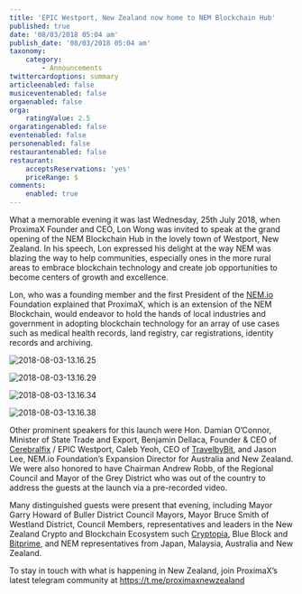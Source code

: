 ```yaml
---
title: 'EPIC Westport, New Zealand now home to NEM Blockchain Hub'
published: true
date: '08/03/2018 05:04 am'
publish_date: '08/03/2018 05:04 am'
taxonomy:
    category:
        - Announcements
twittercardoptions: summary
articleenabled: false
musiceventenabled: false
orgaenabled: false
orga:
    ratingValue: 2.5
orgaratingenabled: false
eventenabled: false
personenabled: false
restaurantenabled: false
restaurant:
    acceptsReservations: 'yes'
    priceRange: $
comments:
    enabled: true
---
```


What a memorable evening it was last Wednesday, 25th July 2018, when ProximaX Founder and CEO, Lon Wong was invited to speak at the grand opening of the NEM Blockchain Hub in the lovely town of Westport, New Zealand. In his speech, Lon expressed his delight at the way NEM was blazing the way to help communities, especially ones in the more rural areas to embrace blockchain technology and create job opportunities to become centers of growth and excellence. 

Lon, who was a founding member and the first President of the [NEM.io](https://nem.io) Foundation explained that ProximaX, which is an extension of the NEM Blockchain, would endeavor to hold the hands of local industries and government in adopting blockchain technology for an array of use cases such as medical health records, land registry, car registrations, identity records and archiving.

![2018-08-03-13.16.25](image://2018-08-03-13.16.25.jpg)

![2018-08-03-13.16.29](image://2018-08-03-13.16.29.jpg)

![2018-08-03-13.16.34](image://2018-08-03-13.16.34.jpg)

![2018-08-03-13.16.38](image://2018-08-03-13.16.38.jpg)

Other prominent speakers for this launch were Hon. Damian O’Connor, Minister of State Trade and Export, Benjamin Dellaca, Founder & CEO of [Cerebralfix](https://cerebralfix.com/) / EPIC Westport, Caleb Yeoh, CEO of [TravelbyBit](https://www.travelbybit.com/), and Jason Lee, NEM.io Foundation’s Expansion Director for Australia and New Zealand. We were also honored to have Chairman Andrew Robb, of the Regional Council and Mayor of the Grey District who was out of the country to address the guests at the launch via a pre-recorded video.

Many distinguished guests were present that evening, including Mayor Garry Howard of Buller District Council Mayors, Mayor Bruce Smith of Westland District, Council Members, representatives and leaders in the New Zealand Crypto and Blockchain Ecosystem such [Cryptopia](https://www.cryptopia.co.nz/), Blue Block and [Bitprime](https://www.bitprime.co.nz/), and NEM representatives from Japan, Malaysia, Australia and New Zealand.

To stay in touch with what is happening in New Zealand, join ProximaX’s latest telegram community at https://t.me/proximaxnewzealand



